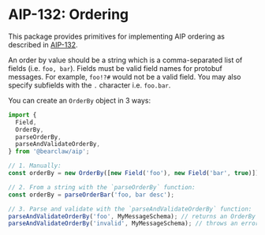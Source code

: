 # AIP-132: Ordering

This package provides primitives for implementing AIP ordering as described in [AIP-132](https://google.aip.dev/132#ordering).

An order by value should be a string which is a comma-separated list of fields (i.e. `foo, bar`). Fields must be valid field names for protobuf messages. For example, `foo!?#` would not be a valid field. You may also specify subfields with the `.` character i.e. `foo.bar`.

You can create an `OrderBy` object in 3 ways:

```ts
import {
  Field,
  OrderBy,
  parseOrderBy,
  parseAndValidateOrderBy,
} from '@bearclaw/aip';

// 1. Manually:
const orderBy = new OrderBy([new Field('foo'), new Field('bar', true)]);

// 2. From a string with the `parseOrderBy` function:
const orderBy = parseOrderBar('foo, bar desc');

// 3. Parse and validate with the `parseAndValidateOrderBy` function:
parseAndValidateOrderBy('foo', MyMessageSchema); // returns an OrderBy object
parseAndValidateOrderBy('invalid', MyMessageSchema); // throws an error
```
